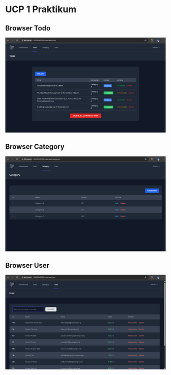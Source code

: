 # UCP 1 Praktikum

## Browser Todo
![Browser Todo](screenshot/ucp1/browser_todo.png)

## Browser Category
![Browser Category](screenshot/ucp1/browser_category.png)

## Browser User
![Browser User](screenshot/ucp1/browser_user.png)